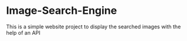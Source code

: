 # Image-Search-Engine
This is a simple website project to display the searched images with the help of an API
